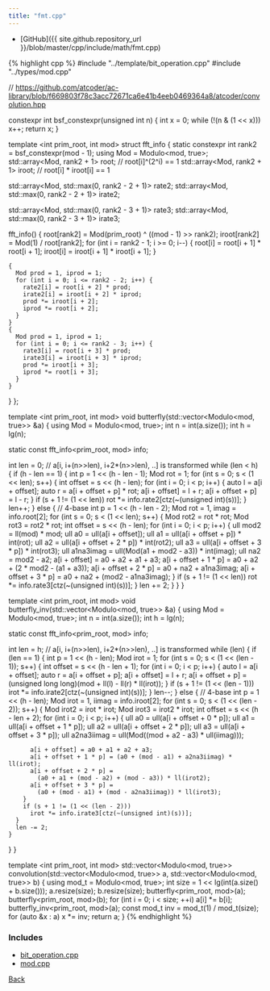 ```yaml
---
title: "fmt.cpp"
---
```


- [GitHub]({{ site.github.repository_url }}/blob/master/cpp/include/math/fmt.cpp)

{% highlight cpp %}
#include "../template/bit_operation.cpp"
#include "../types/mod.cpp"

// https://github.com/atcoder/ac-library/blob/f669803f78c3acc72671ca6e41b4eeb0469364a8/atcoder/convolution.hpp

constexpr int bsf_constexpr(unsigned int n) {
  int x = 0;
  while (!(n & (1 << x))) x++;
  return x;
}

template <int prim_root, int mod> struct fft_info {
  static constexpr int rank2 = bsf_constexpr(mod - 1);
  using Mod = Modulo<mod, true>;
  std::array<Mod, rank2 + 1> root;   // root[i]^(2^i) == 1
  std::array<Mod, rank2 + 1> iroot;  // root[i] * iroot[i] == 1

  std::array<Mod, std::max(0, rank2 - 2 + 1)> rate2;
  std::array<Mod, std::max(0, rank2 - 2 + 1)> irate2;

  std::array<Mod, std::max(0, rank2 - 3 + 1)> rate3;
  std::array<Mod, std::max(0, rank2 - 3 + 1)> irate3;

  fft_info() {
    root[rank2] = Mod(prim_root) ^ ((mod - 1) >> rank2);
    iroot[rank2] = Mod(1) / root[rank2];
    for (int i = rank2 - 1; i >= 0; i--) {
      root[i] = root[i + 1] * root[i + 1];
      iroot[i] = iroot[i + 1] * iroot[i + 1];
    }

    {
      Mod prod = 1, iprod = 1;
      for (int i = 0; i <= rank2 - 2; i++) {
        rate2[i] = root[i + 2] * prod;
        irate2[i] = iroot[i + 2] * iprod;
        prod *= iroot[i + 2];
        iprod *= root[i + 2];
      }
    }
    {
      Mod prod = 1, iprod = 1;
      for (int i = 0; i <= rank2 - 3; i++) {
        rate3[i] = root[i + 3] * prod;
        irate3[i] = iroot[i + 3] * iprod;
        prod *= iroot[i + 3];
        iprod *= root[i + 3];
      }
    }
  }
};

template <int prim_root, int mod>
void butterfly(std::vector<Modulo<mod, true>> &a) {
  using Mod = Modulo<mod, true>;
  int n = int(a.size());
  int h = lg(n);

  static const fft_info<prim_root, mod> info;

  int len = 0;  // a[i, i+(n>>len), i+2*(n>>len), ..] is transformed
  while (len < h) {
    if (h - len == 1) {
      int p = 1 << (h - len - 1);
      Mod rot = 1;
      for (int s = 0; s < (1 << len); s++) {
        int offset = s << (h - len);
        for (int i = 0; i < p; i++) {
          auto l = a[i + offset];
          auto r = a[i + offset + p] * rot;
          a[i + offset] = l + r;
          a[i + offset + p] = l - r;
        }
        if (s + 1 != (1 << len)) rot *= info.rate2[ctz(~(unsigned int)(s))];
      }
      len++;
    }
    else {
      // 4-base
      int p = 1 << (h - len - 2);
      Mod rot = 1, imag = info.root[2];
      for (int s = 0; s < (1 << len); s++) {
        Mod rot2 = rot * rot;
        Mod rot3 = rot2 * rot;
        int offset = s << (h - len);
        for (int i = 0; i < p; i++) {
          ull mod2 = ll(mod) * mod;
          ull a0 = ull(a[i + offset]);
          ull a1 = ull(a[i + offset + p]) * int(rot);
          ull a2 = ull(a[i + offset + 2 * p]) * int(rot2);
          ull a3 = ull(a[i + offset + 3 * p]) * int(rot3);
          ull a1na3imag = ull(Mod(a1 + mod2 - a3)) * int(imag);
          ull na2 = mod2 - a2;
          a[i + offset] = a0 + a2 + a1 + a3;
          a[i + offset + 1 * p] = a0 + a2 + (2 * mod2 - (a1 + a3));
          a[i + offset + 2 * p] = a0 + na2 + a1na3imag;
          a[i + offset + 3 * p] = a0 + na2 + (mod2 - a1na3imag);
        }
        if (s + 1 != (1 << len)) rot *= info.rate3[ctz(~(unsigned int)(s))];
      }
      len += 2;
    }
  }
}

template <int prim_root, int mod>
void butterfly_inv(std::vector<Modulo<mod, true>> &a) {
  using Mod = Modulo<mod, true>;
  int n = int(a.size());
  int h = lg(n);

  static const fft_info<prim_root, mod> info;

  int len = h;  // a[i, i+(n>>len), i+2*(n>>len), ..] is transformed
  while (len) {
    if (len == 1) {
      int p = 1 << (h - len);
      Mod irot = 1;
      for (int s = 0; s < (1 << (len - 1)); s++) {
        int offset = s << (h - len + 1);
        for (int i = 0; i < p; i++) {
          auto l = a[i + offset];
          auto r = a[i + offset + p];
          a[i + offset] = l + r;
          a[i + offset + p] =
            (unsigned long long)(mod + ll(l) - ll(r) * ll(irot));
        }
        if (s + 1 != (1 << (len - 1)))
          irot *= info.irate2[ctz(~(unsigned int)(s))];
      }
      len--;
    }
    else {
      // 4-base
      int p = 1 << (h - len);
      Mod irot = 1, iimag = info.iroot[2];
      for (int s = 0; s < (1 << (len - 2)); s++) {
        Mod irot2 = irot * irot;
        Mod irot3 = irot2 * irot;
        int offset = s << (h - len + 2);
        for (int i = 0; i < p; i++) {
          ull a0 = ull(a[i + offset + 0 * p]);
          ull a1 = ull(a[i + offset + 1 * p]);
          ull a2 = ull(a[i + offset + 2 * p]);
          ull a3 = ull(a[i + offset + 3 * p]);
          ull a2na3iimag = ull(Mod((mod + a2 - a3) * ull(iimag)));

          a[i + offset] = a0 + a1 + a2 + a3;
          a[i + offset + 1 * p] = (a0 + (mod - a1) + a2na3iimag) * ll(irot);
          a[i + offset + 2 * p] =
            (a0 + a1 + (mod - a2) + (mod - a3)) * ll(irot2);
          a[i + offset + 3 * p] =
            (a0 + (mod - a1) + (mod - a2na3iimag)) * ll(irot3);
        }
        if (s + 1 != (1 << (len - 2)))
          irot *= info.irate3[ctz(~(unsigned int)(s))];
      }
      len -= 2;
    }
  }
}

template <int prim_root, int mod>
std::vector<Modulo<mod, true>> convolution(std::vector<Modulo<mod, true>> a,
                                           std::vector<Modulo<mod, true>> b) {
  using mod_t = Modulo<mod, true>;
  int size = 1 << lg(int(a.size() + b.size()));
  a.resize(size);
  b.resize(size);
  butterfly<prim_root, mod>(a);
  butterfly<prim_root, mod>(b);
  for (int i = 0; i < size; ++i) a[i] *= b[i];
  butterfly_inv<prim_root, mod>(a);
  const mod_t inv = mod_t(1) / mod_t(size);
  for (auto &x : a) x *= inv;
  return a;
}
{% endhighlight %}

### Includes

- [bit_operation.cpp](../template/bit_operation)
- [mod.cpp](../types/mod)

[Back](../..)
